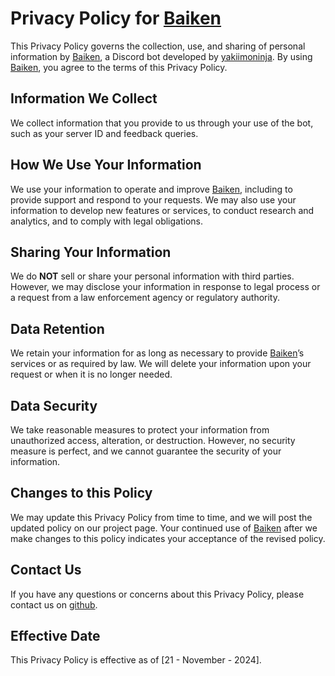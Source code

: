 # Privacy Policy for [Baiken]
This Privacy Policy governs the collection, use, and sharing of personal information by [Baiken], a Discord bot developed by [yakiimoninja].
By using [Baiken], you agree to the terms of this Privacy Policy.

## Information We Collect
We collect information that you provide to us through your use of the bot, such as your server ID and feedback queries.

## How We Use Your Information
We use your information to operate and improve [Baiken], including to provide support and respond to your requests.
We may also use your information to develop new features or services, to conduct research and analytics, and to comply with legal obligations.

## Sharing Your Information
We do **NOT** sell or share your personal information with third parties.
However, we may disclose your information in response to legal process or a request from a law enforcement agency or regulatory authority.

## Data Retention
We retain your information for as long as necessary to provide [Baiken]’s services or as required by law.
We will delete your information upon your request or when it is no longer needed.

## Data Security
We take reasonable measures to protect your information from unauthorized access, alteration, or destruction.
However, no security measure is perfect, and we cannot guarantee the security of your information.

## Changes to this Policy
We may update this Privacy Policy from time to time, and we will post the updated policy on our project page.
Your continued use of [Baiken] after we make changes to this policy indicates your acceptance of the revised policy.

## Contact Us
If you have any questions or concerns about this Privacy Policy, please contact us on [github](https://github.com/yakiimoninja/baiken/discussions).

## Effective Date
This Privacy Policy is effective as of [21 - November - 2024].

[Baiken]: https://github.com/yakiimoninja/baiken
[yakiimoninja]: https://github.com/yakiimoninja
